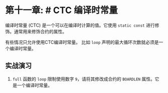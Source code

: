 # 第十一章: # CTC 编译时常量

编译时常量 (CTC) 是一个可以在编译时计算的值。它使用 `static const` 进行修饰。通常用来修饰合约的属性。

有些情况只允许使用CTC编译时常量。 比如 `loop` 声明的最大循环次数就必须是一个编译时常量。




## 实战演习

1. `full` 函数的 `loop` 限制使用数字 `9`，请将其修改成合约的 `BOARDLEN` 属性。它是一个编译时常量。